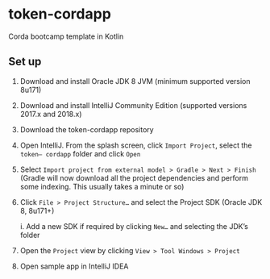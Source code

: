 # token-cordapp
Corda bootcamp template in Kotlin

## Set up

1. Download and install Oracle JDK 8 JVM (minimum supported version 8u171)
2. Download and install IntelliJ Community Edition (supported versions 2017.x and 2018.x)
3. Download the token-cordapp repository
4. Open IntelliJ. From the splash screen, click `Import Project`, select the `token—
cordapp` folder and click `Open`
5. Select `Import project from external model > Gradle > Next > Finish`
  (Gradle will now download all the project dependencies and perform some indexing. This usually takes a minute or so)
6. Click `File > Project Structure…` and select the Project SDK (Oracle JDK 8, 8u171+)

    i. Add a new SDK if required by clicking `New…` and selecting the JDK’s folder

7. Open the `Project` view by clicking `View > Tool Windows > Project`
8. Open sample app in IntelliJ IDEA 
